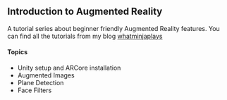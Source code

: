 ## Introduction to Augmented Reality
A tutorial series about beginner friendly Augmented Reality features. You can find all the tutorials from my blog [whatminjaplays](https://dev.to/whatminjacodes)

#### Topics
- Unity setup and ARCore installation
- Augmented Images
- Plane Detection
- Face Filters
